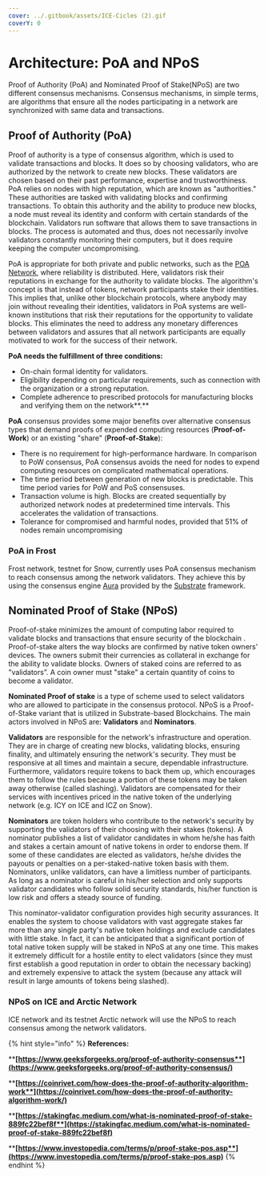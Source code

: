 ```yaml
---
cover: ../.gitbook/assets/ICE-Cicles (2).gif
coverY: 0
---
```


# Architecture: PoA and NPoS

Proof of Authority (PoA) and Nominated Proof of Stake(NPoS) are two different consensus mechanisms. Consensus mechanisms, in simple terms, are algorithms that ensure all the nodes participating in a network are synchronized with same data and transactions.

## **Proof of Authority (PoA)**

Proof of authority is a type of consensus algorithm, which is used to validate transactions and blocks. It does so by choosing validators, who are authorized by the network to create new blocks. These validators are chosen based on their past performance, expertise and trustworthiness. PoA relies on nodes with high reputation, which are known as "authorities." These authorities are tasked with validating blocks and confirming transactions. To obtain this authority and the ability to produce new blocks, a node must reveal its identity and conform with certain standards of the blockchain. Validators run software that allows them to save transactions in blocks. The process is automated and thus, does not necessarily involve validators constantly monitoring their computers, but it does require keeping the computer uncompromising.&#x20;

PoA is appropriate for both private and public networks, such as the [POA Network](https://www.poa.network/v/master-1/), where reliability is distributed. Here, validators risk their reputations in exchange for the authority to validate blocks. The algorithm's concept is that instead of tokens, network participants stake their identities. This implies that, unlike other blockchain protocols, where anybody may join without revealing their identities, validators in PoA systems are well-known institutions that risk their reputations for the opportunity to validate blocks. This eliminates the need to address any monetary differences between validators and assures that all network participants are equally motivated to work for the success of their network.

**PoA needs the fulfillment of three conditions:**

* On-chain formal identity for validators.
* Eligibility depending on particular requirements, such as connection with the organization or a strong reputation.
* Complete adherence to prescribed protocols for manufacturing blocks and verifying them on the network**.**

**PoA** consensus provides some major benefits over alternative consensus types that demand proofs of expended computing resources (**Proof-of-Work**) or an existing "share" (**Proof-of-Stake**):

* There is no requirement for high-performance hardware. In comparison to PoW consensus, PoA consensus avoids the need for nodes to expend computing resources on complicated mathematical operations.
* The time period between generation of new blocks is predictable. This time period varies for PoW and PoS consensuses.
* Transaction volume is high. Blocks are created sequentially by authorized network nodes at predetermined time intervals. This accelerates the validation of transactions.
* Tolerance for compromised and harmful nodes, provided that 51% of nodes remain uncompromising

### **PoA in Frost**

Frost network, testnet for Snow, currently uses PoA consensus mechanism to reach consensus among the network validators. They achieve this by using the consensus engine [Aura](https://docs.substrate.io/v3/advanced/consensus/#aura)  provided by the [Substrate](https://substrate.io)  framework.

## **Nominated Proof of Stake (NPoS)**

Proof-of-stake minimizes the amount of computing labor required to validate blocks and transactions that ensure security of the blockchain . Proof-of-stake alters the way blocks are confirmed by native token owners' devices. The owners submit their currencies as collateral in exchange for the ability to validate blocks. Owners of staked coins are referred to as "validators”. A coin owner must "stake" a certain quantity of coins to become a validator.

**Nominated Proof of stake** is a type of scheme used to select validators who are allowed to participate in the consensus protocol. NPoS is a Proof-of-Stake variant that is utilized in Substrate-based Blockchains. The main actors involved in NPoS are: **Validators** and **Nominators**.

**Validators** are responsible for the network's infrastructure and operation. They are in charge of creating new blocks, validating blocks, ensuring finality, and ultimately ensuring the network's security. They must be responsive at all times and maintain a secure, dependable infrastructure. Furthermore, validators require tokens to back them up, which encourages them to follow the rules because a portion of these tokens may be taken away otherwise (called slashing). Validators are compensated for their services with incentives priced in the native token of the underlying network (e.g. ICY on ICE and ICZ on Snow).

**Nominators** are token holders who contribute to the network's security by supporting the validators of their choosing with their stakes (tokens). A nominator publishes a list of validator candidates in whom he/she has faith and stakes a certain amount of native tokens in order to endorse them. If some of these candidates are elected as validators, he/she divides the payouts or penalties on a per-staked-native token basis with them. Nominators, unlike validators, can have a limitless number of participants. As long as a nominator is careful in his/her selection and only supports validator candidates who follow solid security standards, his/her function is low risk and offers a steady source of funding.

This nominator-validator configuration provides high security assurances. It enables the system to choose validators with vast aggregate stakes far more than any single party's native token holdings and exclude candidates with little stake. In fact, it can be anticipated that a significant portion of total native token supply will be staked in NPoS at any one time. This makes it extremely difficult for a hostile entity to elect validators (since they must first establish a good reputation in order to obtain the necessary backing) and extremely expensive to attack the system (because any attack will result in large amounts of tokens being slashed).

### **NPoS on ICE and Arctic Network**

ICE network and its testnet Arctic network will use the NPoS to reach consensus among the network validators.

{% hint style="info" %}
**References:**

****[**https://www.geeksforgeeks.org/proof-of-authority-consensus**](https://www.geeksforgeeks.org/proof-of-authority-consensus/)****

****[**https://coinrivet.com/how-does-the-proof-of-authority-algorithm-work**](https://coinrivet.com/how-does-the-proof-of-authority-algorithm-work/)****

****[**https://stakingfac.medium.com/what-is-nominated-proof-of-stake-889fc22bef8f**](https://stakingfac.medium.com/what-is-nominated-proof-of-stake-889fc22bef8f)****

****[**https://www.investopedia.com/terms/p/proof-stake-pos.asp**](https://www.investopedia.com/terms/p/proof-stake-pos.asp)****
{% endhint %}
